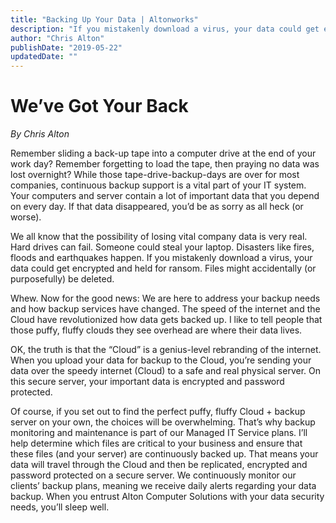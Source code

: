 ```yaml
---
title: "Backing Up Your Data | Altonworks"
description: "If you mistakenly download a virus, your data could get encrypted and held for ransom."
author: "Chris Alton"
publishDate: "2019-05-22"
updatedDate: ""
---
```


# We’ve Got Your Back
*By Chris Alton*


Remember sliding a back-up tape into a computer drive at the end of your work day? Remember forgetting to load the tape, then praying no data was lost overnight? While those tape-drive-backup-days are over for most companies, continuous backup support is a vital part of your IT system. Your computers and server contain a lot of important data that you depend on every day. If that data disappeared, you’d be as sorry as all heck (or worse).

We all know that the possibility of losing vital company data is very real. Hard drives can fail. Someone could steal your laptop. Disasters like fires, floods and earthquakes happen. If you mistakenly download a virus, your data could get encrypted and held for ransom. Files might accidentally (or purposefully) be deleted.

Whew. Now for the good news: We are here to address your backup needs and how backup services have changed. The speed of the internet and the Cloud have revolutionized how data gets backed up. I like to tell people that those puffy, fluffy clouds they see overhead are where their data lives.

OK, the truth is that the “Cloud” is a genius-level rebranding of the internet. When you upload your data for backup to the Cloud, you’re sending your data over the speedy internet (Cloud) to a safe and real physical server. On this secure server, your important data is encrypted and password protected.

Of course, if you set out to find the perfect puffy, fluffy Cloud + backup server on your own, the choices will be overwhelming. That’s why backup monitoring and maintenance is part of our Managed IT Service plans. I’ll help determine which files are critical to your business and ensure that these files (and your server) are continuously backed up. That means your data will travel through the Cloud and then be replicated, encrypted and password protected on a secure server. We continuously monitor our clients’ backup plans, meaning we receive daily alerts regarding your data backup. When you entrust Alton Computer Solutions with your data security needs, you’ll sleep well.
